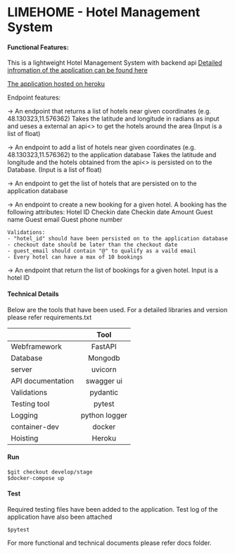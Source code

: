 # LIMEHOME - Hotel Management System 

####  Functional Features:


This is a lightweight Hotel Management System with backend api
 [Detailed infromation of the application can be found here](https://vivek87799.github.io/hotel_management_system/)

 [The application hosted on heroku](https://powerful-wildwood-21999.herokuapp.com/docs)

Endpoint features:

-> An endpoint that returns a list of hotels near given coordinates (e.g. 48.130323,11.576362)
Takes the latitude and longitude in radians as input and ueses a external an api<> to get the hotels around the area (Input is a list of float)

-> An endpoint to add a list of hotels near given coordinates (e.g. 48.130323,11.576362) to the application database
Takes the latitude and longitude and the hotels obtained from the api<> is persisted on to the Database. (Input is a list of float)

-> An endpoint to get the list of hotels that are persisted on to the application database


-> An endpoint to create a new booking for a given hotel.
A booking has the following attributes:
Hotel ID
Checkin date
Checkin date
Amount
Guest name
Guest email
Guest phone number

    Validations:
    - "hotel_id" should have been persisted on to the application database
    - checkout date should be later than the checkout date
    - guest_email should contain "@" to qualify as a vaild email
    - Every hotel can have a max of 10 bookings

-> An endpoint that return the list of bookings for a given hotel.
    Input is a hotel ID

#### Technical Details

Below are the tools that have been used. For a detailed libraries and version please refer requirements.txt


|         | Tool           |   
| ------------- |:-------------:| 
| Webframework      | FastAPI | 
| Database      | Mongodb      | 
| server | uvicorn      | 
| API documentation | swagger ui      |
| Validations | pydantic      | 
| Testing tool | pytest      | 
| Logging  | python logger      | 
| container-dev | docker      | 
| Hoisting | Heroku      | 


#### Run
```
$git checkout develop/stage
$docker-compose up 
```

#### Test
Required testing files have been added to the application. 
Test log of the application have also been attached
```
$pytest  
```

For more functional and technical documents please refer docs folder.
